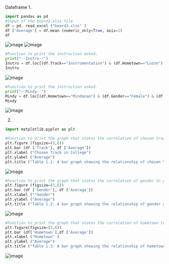 Dateframe
1.
``` python
import pandas as pd
#Input of the board2.xlsx file
df = pd. read_excel ("board2.xlsx" )
df ['Average'] = df.mean (numeric_only=True, axis=1)
df
```
![image](https://github.com/user-attachments/assets/f2f2044c-9cc6-4c36-97a8-c1f4d3964b9e)
![image](https://github.com/user-attachments/assets/582def43-4b74-4c20-be44-a7834fe5bc7b)
``` python
#Function to print the instruction asked.
print("--Instru--")
Instru = df.loc[(df.Track=="Instrumentation") & (df.Hometown=="Luzon") & (df.Electronics>70), ['Name', 'GEAS' , 'Electronics']]
Instru
```
![image](https://github.com/user-attachments/assets/2927b106-a886-47ba-a2cb-ad0703cc5967)
``` python
#Function to print the instruction asked.
print("—-Mindy--")
Mindy = df.loc[(df.Hometown=="Mindanao") & (df.Gender=="Female") & (df.Average>=55) , ['Name', 'Track', 'Electronics', 'Average']]
Mindy
```
![image](https://github.com/user-attachments/assets/2f3a0d10-e573-445b-93d4-f21f617ffca9)

2.
``` python
import matplotlib.pyplot as plt

#Function to print the graph that states the correlation of chosen track to grades.
plt.figure (figsize=(5,6))
plt.bar (df ['Track'], df ['Average'])
plt.xlabel ("Chosen Track in College") 
plt.ylabel ("Average")
plt.title ("Table 1.1: A bar graph showing the relationship of chosen track in college .")
```
![image](https://github.com/user-attachments/assets/349120d0-4876-492b-8af7-8ba9bcdd01cd)
``` python
#Function to print the graph that states the correlation of gender to grades.
plt.figure (figsize=(5,6))
plt.bar (df ['Gender'], df ['Average'])
plt.xlabel ("'Gender")
plt.ylabel ("Average")
plt.title ("Table 1.2: A bar graph showing the relationship of gender and average grade.")
```
![image](https://github.com/user-attachments/assets/e122b03d-c862-4283-a97a-8c3bd6cc7910)
``` python
#Function to print the graph that states the correlation of hometown to grades.
plt.figure(figsize=(5,6))
plt.bar (df['Hometown'],df ['Average'])
plt.xlabel ("Hometown" ) 
plt.ylabel ("Average")
plt.title ("Table 1.3: A bar graph showing the relationship of hometown and average grade.")
```
![image](https://github.com/user-attachments/assets/a7f6f602-a833-4463-a9f6-c1f6b24abd7c)




